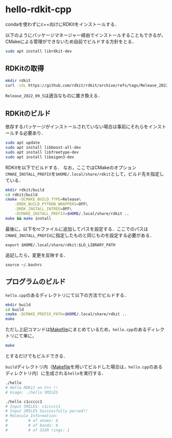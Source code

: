 # hello-rdkit-cpp

condaを使わずにc++向けにRDKitをインストールする．

以下のようにパッケージマネージャー経由でインストールすることもできるが，CMakeによる管理ができないため自前でビルドする方針をとる．
```sh
sudo apt install librdkit-dev
```

## RDKitの取得

```sh
mkdir rdkit
curl -sSL https://github.com/rdkit/rdkit/archive/refs/tags/Release_2022_09_5.tar.gz | tar -xvzf - -C rdkit --strip-components=1
```
`Release_2022_09_5`は適当なものに置き換える．

## RDKitのビルド

依存するパッケージがインストールされていない場合は事前にそれらをインストールする必要あり．
```sh
sudo apt update
sudo apt install libboost-all-dev
sudo apt install libfreetype-dev
sudo apt install libeigen3-dev
```

RDKitを以下でビルドする．
なお，ここではCMakeのオプション`CMAKE_INSTALL_PREFIX`を`$HOME/.local/share/rdkit`として，ビルド先を指定している．

```sh
mkdir rdkit/build
cd rdkit/build
cmake -DCMAKE_BUILD_TYPE=Release\
    -DRDK_BUILD_PYTHON_WRAPPERS=OFF\
    -DRDK_INSTALL_INTREE=OFF\
    -DCMAKE_INSTALL_PREFIX=$HOME/.local/share/rdkit ..
make && make install
```

最後に，以下をrcファイルに追加してパスを設定する．ここでのパスは`CMAKE_INSTALL_PREFIX`に指定したものと同じものを設定する必要がある．
```
export $HOME/.local/share/rdkit:$LD_LIBRARY_PATH
```

追記したら，変更を反映する．
```
source ~/.bashrc
```


## プログラムのビルド

`hello.cpp`のあるディレクトリにて以下の方法でビルドする．

```sh
mkdir build
cd build
cmake -DCMAKE_PREFIX_PATH=$HOME/.local/share/rdkit ..
make
```
ただし上記コマンドは[Makefile](./Makefile)にまとめているため，`hello.cpp`のあるディレクトリにて単に，
```sh
make
```
とするだけでもビルドできる．

`build`ディレクトリ内（[Makefile](./Makefile)を用いてビルドした場合は，`hello.cpp`のあるディレクトリ内）に生成される`hello`を実行する．
```sh
./hello
# Hello RDKit on C++ !!
# Usage: ./hello SMILES

./hello c1ccccc1
# Input SMILES: c1ccccc1
# Input SMILES Successfully parsed!!
# Molecule Information:
#         # of atoms: 6
#         # of bonds: 6
#         # of SSSR rings: 1
```
